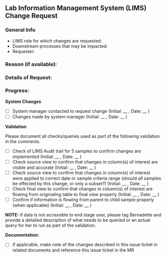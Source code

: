 ## Lab Information Management System (LIMS) Change Request 

### General Info

- LIMS role for which changes are requested:  
- Downstream processes that may be impacted:
- Requester: 

### Reason (if available):

### Details of Request:

### Progress:

**System Changes**

- [ ] System manager contacted to request change (Initial: __ , Date: __ )
- [ ] Changes made by system manager (Initial: __ , Date: __ )

**Validation**

Please document all checks/queries used as part of the following validation in the comments.

- [ ] Check of LIMS Audit trail for 5 samples to confirm changes are implemented (Initial: __ , Date: __ )
- [ ] Check source view to confirm that changes in column(s) of interest are visible and accurate (Initial: __ , Date: __ )
- [ ] Check source view to confirm that changes in column(s) of interest were applied to correct date or sample criteria range (should *all* samples be effected by this change, or only a subset?) (Initial: __ , Date: __ )
- [ ] Check final view to confirm that changes in column(s) of interest are  flowing from originating table to final view properly (Initial: __ , Date: __ )
- [ ] Confirm if information is flowing from parent to child sample properly (when applicable) (Initial: __ , Date: __ )

**NOTE:** if data is not accessible to end stage user, please tag Bernadette and provide a detailed description of what needs to be queried or an actual query for her to run as part of the validation. 

**Documentation:** 

- [ ] if applicable, make note of the changes described in this issue ticket in related documents and reference this issue ticket in the MR
 

